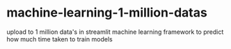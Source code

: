 # machine-learning-1-million-datas

upload to 1 million data's in streamlit machine learning framework to predict how much time taken to train models
